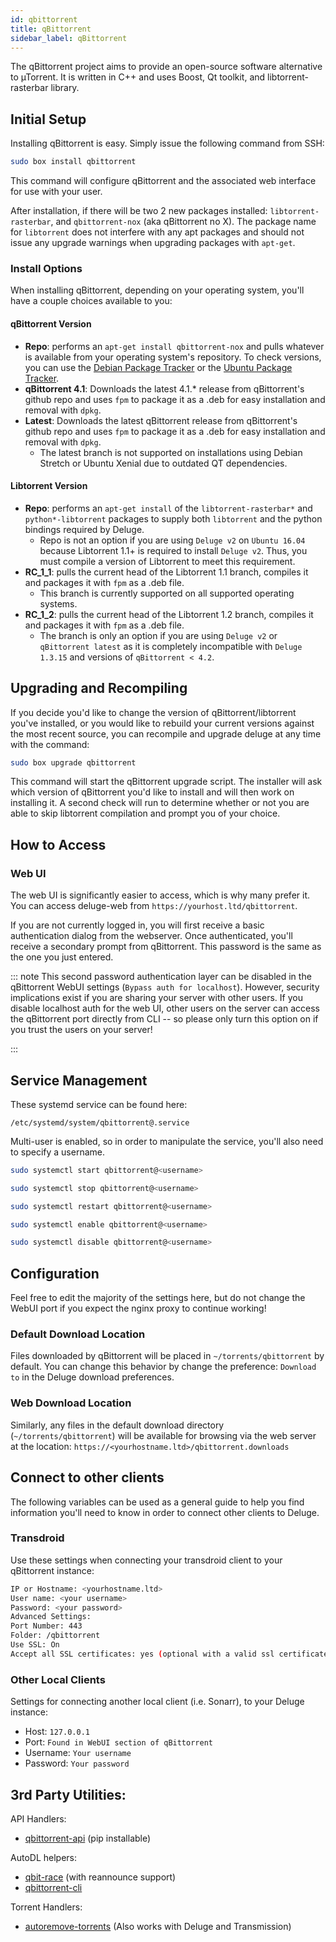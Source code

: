 ```yaml
---
id: qbittorrent
title: qBittorrent
sidebar_label: qBittorrent
---
```


The qBittorrent project aims to provide an open-source software alternative to µTorrent. It is written in C++ and uses Boost, Qt toolkit, and libtorrent-rasterbar library.

## Initial Setup

Installing qBittorrent is easy. Simply issue the following command from SSH:

```bash main
sudo box install qbittorrent
```

This command will configure qBittorrent and the associated web interface for use with your user.

After installation, if there will be two 2 new packages installed: `libtorrent-rasterbar`, and `qbittorrent-nox` (aka qBittorrent no X). The package name for `libtorrent` does not interfere with any apt packages and should not issue any upgrade warnings when upgrading packages with `apt-get`.

### Install Options

When installing qBittorrent, depending on your operating system, you'll have a couple choices available to you:

#### qBittorrent Version
- **Repo**: performs an `apt-get install qbittorrent-nox` and pulls whatever is available from your operating system's repository. To check versions, you can use the [Debian Package Tracker](https://www.debian.org/distrib/packages) or the [Ubuntu Package Tracker](https://packages.ubuntu.com/).
- **qBittorrent 4.1**: Downloads the latest 4.1.* release from qBittorrent's github repo and uses `fpm` to package it as a .deb for easy installation and removal with `dpkg`.
- **Latest**: Downloads the latest qBittorrent release from qBittorrent's github repo and uses `fpm` to package it as a .deb for easy installation and removal with `dpkg`.
  - The latest branch is not supported on installations using Debian Stretch or Ubuntu Xenial due to outdated QT dependencies.

#### Libtorrent Version
- **Repo**: performs an `apt-get install` of the `libtorrent-rasterbar*` and `python*-libtorrent` packages to supply both `libtorrent` and the python bindings required by Deluge.
  - Repo is not an option if you are using `Deluge v2` on `Ubuntu 16.04` because Libtorrent 1.1+ is required to install `Deluge v2`. Thus, you must compile a version of Libtorrent to meet this requirement.
- **RC_1_1**: pulls the current head of the Libtorrent 1.1 branch, compiles it and packages it with `fpm` as a .deb file.
  - This branch is currently supported on all supported operating systems.
- **RC_1_2**: pulls the current head of the Libtorrent 1.2 branch, compiles it and packages it with `fpm` as a .deb file.
  - The branch is only an option if you are using `Deluge v2` or `qBittorrent latest` as it is completely incompatible with `Deluge 1.3.15` and versions of `qBittorrent < 4.2`.


## Upgrading and Recompiling

If you decide you'd like to change the version of qBittorrent/libtorrent you've installed, or you would like to rebuild your current versions against the most recent source, you can recompile and upgrade deluge at any time with the command:

```bash main
sudo box upgrade qbittorrent
```

This command will start the qBittorrent upgrade script. The installer will ask which version of qBittorrent you'd like to install and will then work on installing it. A second check will run to determine whether or not you are able to skip libtorrent compilation and prompt you of your choice.

## How to Access

### Web UI

The web UI is significantly easier to access, which is why many prefer it. You can access deluge-web from `https://yourhost.ltd/qbittorrent`.

If you are not currently logged in, you will first receive a basic authentication dialog from the webserver. Once authenticated, you'll receive a secondary prompt from qBittorrent. This password is the same as the one you just entered.

::: note
This second password authentication layer can be disabled in the qBittorrent WebUI settings (`Bypass auth for localhost`). However, security implications exist if you are sharing your server with other users. If you disable localhost auth for the web UI, other users on the server can access the qBittorrent port directly from CLI -- so please only turn this option on if you trust the users on your server!

:::


## Service Management

These systemd service can be found here:

```
/etc/systemd/system/qbittorrent@.service
```
Multi-user is enabled, so in order to manipulate the service, you'll also need to specify a username.

<!--DOCUSAURUS_CODE_TABS-->
<!--Start-->
```bash
sudo systemctl start qbittorrent@<username>
```
<!--Stop-->
```bash
sudo systemctl stop qbittorrent@<username>
```
<!--Restart-->
```bash
sudo systemctl restart qbittorrent@<username>
```
<!--Enable-->
```bash
sudo systemctl enable qbittorrent@<username>
```
<!--Disable-->
```bash
sudo systemctl disable qbittorrent@<username>
```
<!--END_DOCUSAURUS_CODE_TABS-->

## Configuration

Feel free to edit the majority of the settings here, but do not change the WebUI port if you expect the nginx proxy to continue working!

### Default Download Location

Files downloaded by qBittorrent will be placed in `~/torrents/qbittorrent` by default. You can change this behavior by change the preference: `Download to` in the Deluge download preferences.

### Web Download Location

Similarly, any files in the default download directory (`~/torrents/qbittorrent`) will be available for browsing via the web server at the location: `https://<yourhostname.ltd>/qbittorrent.downloads`

## Connect to other clients

The following variables can be used as a general guide to help you find information you'll need to know in order to connect other clients to Deluge.


### Transdroid

Use these settings when connecting your transdroid client to your qBittorrent instance:

```bash
IP or Hostname: <yourhostname.ltd>
User name: <your username>
Password: <your password>
Advanced Settings:
Port Number: 443
Folder: /qbittorrent
Use SSL: On
Accept all SSL certificates: yes (optional with a valid ssl certificate)
```

### Other Local Clients

Settings for connecting another local client (i.e. Sonarr), to your Deluge instance:

- Host: `127.0.0.1`
- Port: `Found in WebUI section of qBittorrent`
- Username: `Your username`
- Password: `Your password`

## 3rd Party Utilities:

API Handlers:
- [qbittorrent-api](https://pypi.org/project/qbittorrent-api/) (pip installable)

AutoDL helpers:
- [qbit-race](https://github.com/ckcr4lyf/qbit-race) (with reannounce support)
- [qbittorrent-cli](https://github.com/ludviglundgren/qbittorrent-cli)

Torrent Handlers:
- [autoremove-torrents](https://pypi.org/project/autoremove-torrents/) (Also works with Deluge and Transmission)
